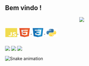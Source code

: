 ## Bem vindo !

<div align="center">
  <a href="https://github.com/NataRabelo">
  <img height="180em" src="https://github-readme-stats.vercel.app/api?username=Natarabelo&show_icons=true&theme=dark&include_all_commits=true&count_private=true"/>
</div>

<div style="display: inline_block"><br>
  <img align="center" alt="Nata-Js" height="30" width="40" src="https://raw.githubusercontent.com/devicons/devicon/master/icons/javascript/javascript-plain.svg">
  <img align="center" alt="Nata-HTML" height="30" width="40" src="https://raw.githubusercontent.com/devicons/devicon/master/icons/html5/html5-original.svg">
  <img align="center" alt="Nata-CSS" height="30" width="40" src="https://raw.githubusercontent.com/devicons/devicon/master/icons/css3/css3-original.svg">
  <img align="center" alt="Nata-Python" height="30" width="40" src="https://raw.githubusercontent.com/devicons/devicon/master/icons/python/python-original.svg">
</div>
  
  ##
  
  <div>
    
   <a href="https://instagram.com/nata_rabelo_" target="_blank"><img src="https://img.shields.io/badge/-Instagram-%23E4405F?style=for-the-badge&logo=instagram&logoColor=white" target="_blank"></a>
  <a href = "mailto:natarabelo0@gmail.com"><img src="https://img.shields.io/badge/-Gmail-%23333?style=for-the-badge&logo=gmail&logoColor=white" target="_blank"></a>
  <a href="https://www.linkedin.com/in/ " target="_blank"><img src="https://img.shields.io/badge/-LinkedIn-%230077B5?style=for-the-badge&logo=linkedin&logoColor=white" target="_blank"></a> 
  
  ![Snake animation](https://github.com/Natarabelo/NataRabelo/blob/output/github-contribution-grid-snake.svg)
 
</div>
